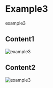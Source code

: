 # Example3

example3

## Content1

![example3](https://github.com/hiromaily/documents/raw/main/images/example3-1.jpg "example3")

## Content2

![example3](https://github.com/hiromaily/documents/raw/main/images/example3-2.webp "example3")
